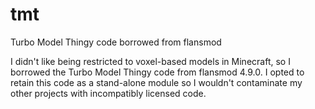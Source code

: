 # tmt
Turbo Model Thingy code borrowed from flansmod

I didn't like being restricted to voxel-based models in Minecraft, so I borrowed the Turbo Model Thingy code from flansmod 4.9.0.
I opted to retain this code as a stand-alone module so I wouldn't contaminate my other projects with incompatibly licensed code.
